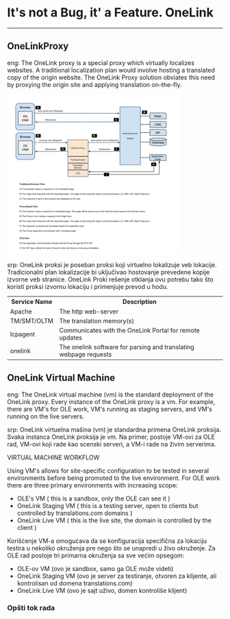 # It's not a Bug, it' a Feature. OneLink

---------------------------------
## OneLinkProxy

eng: The OneLink proxy is a special proxy which virtually localizes websites. A traditional localization plan would involve 
hosting a translated copy of the origin website.  The OneLink Proxy solution obviates this need by proxying the origin 
site and applying translation on-the-fly.

<img src="https://github.com/antistereotip/OneLink/blob/main/proxy.jpg" width="400"/>

srp: OneLink proksi je poseban proksi koji virtuelno lokalizuje veb lokacije. Tradicionalni plan lokalizacije bi uključivao 
hostovanje prevedene kopije izvorne veb stranice. OneLink Proki rešenje otklanja ovu potrebu tako što koristi proksi izvornu 
lokaciju i primenjuje prevod u hodu.

<table class="confluenceTable"><tbody><tr><th class="confluenceTh">Service Name</th><th class="confluenceTh">Description</th></tr><tr><td class="confluenceTd">Apache</td><td class="confluenceTd">The http web-server</td></tr><tr><td class="confluenceTd">TM/SMT/OLTM</td><td class="confluenceTd">The translation memory(s)</td></tr><tr><td class="confluenceTd">lcpagent</td><td class="confluenceTd">Communicates with the OneLink Portal for remote updates</td></tr><tr><td colspan="1" class="confluenceTd">onelink</td><td colspan="1" class="confluenceTd">The onelink software for parsing and translating webpage requests</td></tr></tbody></table>


## OneLink Virtual Machine

eng: The OneLink virtual machine (vm) is the standard deployment of the OneLink proxy.  Every instance of the OneLink proxy is a vm.  For example, there are VM's for OLE work, VM's running as staging servers, and VM's running on the live servers.

srp: OneLink virtuelna mašina (vm) je standardna primena OneLink proksija. Svaka instanca OneLink proksija je vm. Na primer, postoje VM-ovi za OLE rad, VM-ovi koji rade kao scenski serveri, a VM-i rade na živim serverima.

VIRTUAL MACHINE WORKFLOW

Using VM's allows for site-specific configuration to be tested in several environments before being promoted to the live environment.  For OLE work there are three primary environments with increasing scope:
* OLE's VM ( this is a sandbox, only the OLE can see it )
* OneLink Staging VM ( this is a testing server, open to clients but controlled by translations.com domains )
* OneLink Live VM ( this is the live site, the domain is controlled by the client )

Korišćenje VM-a omogućava da se konfiguracija specifična za lokaciju testira u nekoliko okruženja pre nego što se unapredi u živo okruženje. Za OLE rad postoje tri primarna okruženja sa sve većim opsegom:
* OLE-ov VM (ovo je sandbox, samo ga OLE može videti)
* OneLink Staging VM (ovo je server za testiranje, otvoren za klijente, ali kontrolisan od domena translations.com)
* OneLink Live VM (ovo je sajt uživo, domen kontroliše klijent)

### Opšti tok rada
